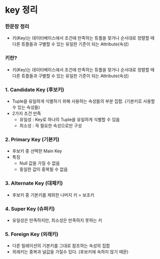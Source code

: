 # key 정리

### 한문장 정리

- 키(Key)는 데이터베이스에서 조건에 만족하는 튜플을 찾거나 순서대로 정렬할 때 다른 튜플들과 구별할 수 있는 유일한 기준이 되는 Attribute(속성)

### 키란?

- 키(Key)는 데이터베이스에서 조건에 만족하는 튜플을 찾거나 순서대로 정렬할 때 다른 튜플들과 구별할 수 있는 유일한 기준이 되는 Attribute(속성)

### **1. Candidate Key (후보키)**

- Tuple을 유일하게 식별하기 위해 사용하는 속성들의 부분 집합. (기본키로 사용할 수 있는 속성들)
- 2가지 조건 만족
    - 유일성 : Key로 하나의 Tuple을 유일하게 식별할 수 있음
    - 최소성 : 꼭 필요한 속성으로만 구성

### **2. Primary Key (기본키)**

- 후보키 중 선택한 Main Key
- 특징
    - Null 값을 가질 수 없음
    - 동일한 값이 중복될 수 없음

### **3. Alternate Key (대체키)**

- 후보키 중 기본키를 제외한 나머지 키 = 보조키

### **4. Super Key (슈퍼키)**

- 유일성은 만족하지만, 최소성은 만족하지 못하는 키

### **5. Foreign Key (외래키)**

- 다른 릴레이션의 기본키를 그대로 참조하는 속성의 집합
- 외래키는 중복과 널값을 가질수 있다. (후보키에 속하지 않기 때문)